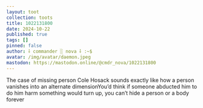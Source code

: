 ```yaml
---
layout: toot
collection: toots
title: 1022131800
date: 2024-10-22
published: true
tags: []
pinned: false
author: ⸸ commander ░ nova ⸸ :~$
avatar: /img/avatar/daemon.jpeg
mastodon: https://mastodon.online/@cmdr_nova/1022131800
---
```


The case of missing person Cole Hosack sounds exactly like how a person vanishes into an alternate dimensionYou’d think if someone abducted him to do him harm something would turn up, you can’t hide a person or a body forever
